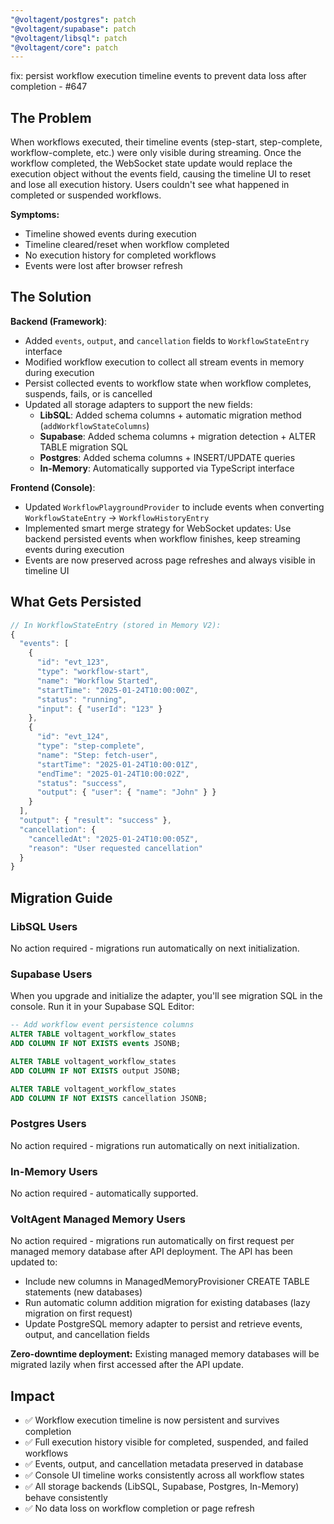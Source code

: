```yaml
---
"@voltagent/postgres": patch
"@voltagent/supabase": patch
"@voltagent/libsql": patch
"@voltagent/core": patch
---
```


fix: persist workflow execution timeline events to prevent data loss after completion - #647

## The Problem

When workflows executed, their timeline events (step-start, step-complete, workflow-complete, etc.) were only visible during streaming. Once the workflow completed, the WebSocket state update would replace the execution object without the events field, causing the timeline UI to reset and lose all execution history. Users couldn't see what happened in completed or suspended workflows.

**Symptoms:**

- Timeline showed events during execution
- Timeline cleared/reset when workflow completed
- No execution history for completed workflows
- Events were lost after browser refresh

## The Solution

**Backend (Framework)**:

- Added `events`, `output`, and `cancellation` fields to `WorkflowStateEntry` interface
- Modified workflow execution to collect all stream events in memory during execution
- Persist collected events to workflow state when workflow completes, suspends, fails, or is cancelled
- Updated all storage adapters to support the new fields:
  - **LibSQL**: Added schema columns + automatic migration method (`addWorkflowStateColumns`)
  - **Supabase**: Added schema columns + migration detection + ALTER TABLE migration SQL
  - **Postgres**: Added schema columns + INSERT/UPDATE queries
  - **In-Memory**: Automatically supported via TypeScript interface

**Frontend (Console)**:

- Updated `WorkflowPlaygroundProvider` to include events when converting `WorkflowStateEntry` → `WorkflowHistoryEntry`
- Implemented smart merge strategy for WebSocket updates: Use backend persisted events when workflow finishes, keep streaming events during execution
- Events are now preserved across page refreshes and always visible in timeline UI

## What Gets Persisted

```typescript
// In WorkflowStateEntry (stored in Memory V2):
{
  "events": [
    {
      "id": "evt_123",
      "type": "workflow-start",
      "name": "Workflow Started",
      "startTime": "2025-01-24T10:00:00Z",
      "status": "running",
      "input": { "userId": "123" }
    },
    {
      "id": "evt_124",
      "type": "step-complete",
      "name": "Step: fetch-user",
      "startTime": "2025-01-24T10:00:01Z",
      "endTime": "2025-01-24T10:00:02Z",
      "status": "success",
      "output": { "user": { "name": "John" } }
    }
  ],
  "output": { "result": "success" },
  "cancellation": {
    "cancelledAt": "2025-01-24T10:00:05Z",
    "reason": "User requested cancellation"
  }
}
```

## Migration Guide

### LibSQL Users

No action required - migrations run automatically on next initialization.

### Supabase Users

When you upgrade and initialize the adapter, you'll see migration SQL in the console. Run it in your Supabase SQL Editor:

```sql
-- Add workflow event persistence columns
ALTER TABLE voltagent_workflow_states
ADD COLUMN IF NOT EXISTS events JSONB;

ALTER TABLE voltagent_workflow_states
ADD COLUMN IF NOT EXISTS output JSONB;

ALTER TABLE voltagent_workflow_states
ADD COLUMN IF NOT EXISTS cancellation JSONB;
```

### Postgres Users

No action required - migrations run automatically on next initialization.

### In-Memory Users

No action required - automatically supported.

### VoltAgent Managed Memory Users

No action required - migrations run automatically on first request per managed memory database after API deployment. The API has been updated to:

- Include new columns in ManagedMemoryProvisioner CREATE TABLE statements (new databases)
- Run automatic column addition migration for existing databases (lazy migration on first request)
- Update PostgreSQL memory adapter to persist and retrieve events, output, and cancellation fields

**Zero-downtime deployment:** Existing managed memory databases will be migrated lazily when first accessed after the API update.

## Impact

- ✅ Workflow execution timeline is now persistent and survives completion
- ✅ Full execution history visible for completed, suspended, and failed workflows
- ✅ Events, output, and cancellation metadata preserved in database
- ✅ Console UI timeline works consistently across all workflow states
- ✅ All storage backends (LibSQL, Supabase, Postgres, In-Memory) behave consistently
- ✅ No data loss on workflow completion or page refresh
